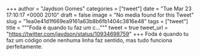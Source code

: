 
+++
author = "Jaydson Gomes"
categories = ["tweet"]
date = "Tue Mar 23 17:10:17 +0000 2010"
draft = false
image = "No media found for this Tweet"
slug = "1ea0e41d1f669ea9161a63b8b6fb1404c3816e48"
tags = ["tweet"]
title = """Foda é quando tu faz um c..."""
tweet = true
tweet_url = "https://twitter.com/jaydson/status/10934698759"
+++
Foda é quando tu faz um código onde nenhuma linha faz sentido, mas tudo funciona perfeitamente.
